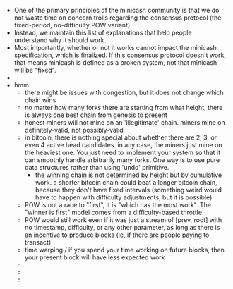- One of the primary principles of the minicash community is that we do not waste time on concern trolls regarding the consensus protocol (the fixed-period, no-difficulty POW variant).
- Instead, we maintain this list of explanations that help people understand why it should work.
- Most importantly, whether or not it works cannot impact the minicash specification, which is finalized. If this consensus protocol doesn't work, that means minicash is defined as a broken system, not that minicash will be "fixed".
-
- hmm
	- there might be issues with congestion, but it does not change which chain wins
	- no matter how many forks there are starting from what height, there is always one best chain from genesis to present
	- honest miners will not mine on an 'illegitimate' chain. miners mine on definitely-valid, not possibly-valid
	- in bitcoin, there is nothing special about whether there are 2, 3, or even 4 active head candidates. in any case, the miners just mine on the heaviest one. You just need to implement your system so that it can smoothly handle arbitrarily many forks. One way is to use pure data structures rather than using 'undo' primitive.
		- the winning chain is not determined by height but by cumulative work. a shorter bitcoin chain could beat a longer bitcoin chain, because they don't have fixed intervals (something weird would have to happen with difficulty adjustments, but it is possible)
	- POW is not a race to "first", it is "which has the most work". The "winner is first" model comes from a difficulty-based throttle.
	- POW would still work even if it was just a stream of [prev, root] with no timestamp, difficulty, or any other parameter, as long as there is an incentive to produce blocks (ie, if there are people paying to transact)
	- time warping / if you spend your time working on future blocks, then your present block will have less expected work
	-
	-
	-